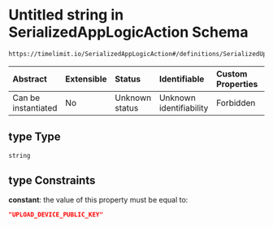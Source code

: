 # Untitled string in SerializedAppLogicAction Schema

```txt
https://timelimit.io/SerializedAppLogicAction#/definitions/SerializedUploadDevicePublicKeyAction/properties/type
```



| Abstract            | Extensible | Status         | Identifiable            | Custom Properties | Additional Properties | Access Restrictions | Defined In                                                                                            |
| :------------------ | :--------- | :------------- | :---------------------- | :---------------- | :-------------------- | :------------------ | :---------------------------------------------------------------------------------------------------- |
| Can be instantiated | No         | Unknown status | Unknown identifiability | Forbidden         | Allowed               | none                | [SerializedAppLogicAction.schema.json\*](SerializedAppLogicAction.schema.json "open original schema") |

## type Type

`string`

## type Constraints

**constant**: the value of this property must be equal to:

```json
"UPLOAD_DEVICE_PUBLIC_KEY"
```
